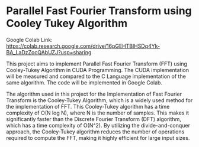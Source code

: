 # Parallel Fast Fourier Transform using Cooley Tukey Algorithm

Google Colab Link: https://colab.research.google.com/drive/16pGEHTBlHSDq4Yk-BA_LaDzZocQAbUZJ?usp=sharing


This project aims to implement Parallel Fast Fourier Transform (FFT) using Cooley-Tukey Algorithm in CUDA Programming. The CUDA implementation will be measured and compared to the C Language implementation of the same algorithm. The code will be implemented in Google Colab. 

The algorithm used in this project for the Implementation of Fast Fourier Transform is the Cooley-Tukey Algorithm, which is a widely used method for the implementation of FFT. This Cooley-Tukey algorithm has a time complexity of O(N log N), where N is the number of samples. This makes it significantly faster than the Discrete Fourier Transform (DFT) algorithm, which has a time complexity of O(N^2). By utilizing the divide-and-conquer approach, the Cooley-Tukey algorithm reduces the number of operations required to compute the FFT, making it highly efficient for large input sizes. 

